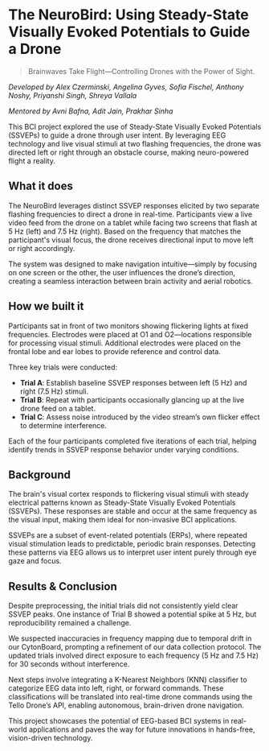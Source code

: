 # The NeuroBird: Using Steady-State Visually Evoked Potentials to Guide a Drone  
> Brainwaves Take Flight—Controlling Drones with the Power of Sight.

_Developed by Alex Czerminski, Angelina Gyves, Sofia Fischel, Anthony Noshy, Priyanshi Singh, Shreya Vallala_

_Mentored by Avni Bafna, Adit Jain, Prakhar Sinha_

This BCI project explored the use of Steady-State Visually Evoked Potentials (SSVEPs) to guide a drone through user intent. By leveraging EEG technology and live visual stimuli at two flashing frequencies, the drone was directed left or right through an obstacle course, making neuro-powered flight a reality.

## What it does

The NeuroBird leverages distinct SSVEP responses elicited by two separate flashing frequencies to direct a drone in real-time. Participants view a live video feed from the drone on a tablet while facing two screens that flash at 5 Hz (left) and 7.5 Hz (right). Based on the frequency that matches the participant's visual focus, the drone receives directional input to move left or right accordingly.

The system was designed to make navigation intuitive—simply by focusing on one screen or the other, the user influences the drone’s direction, creating a seamless interaction between brain activity and aerial robotics.

## How we built it

Participants sat in front of two monitors showing flickering lights at fixed frequencies. Electrodes were placed at O1 and O2—locations responsible for processing visual stimuli. Additional electrodes were placed on the frontal lobe and ear lobes to provide reference and control data.

Three key trials were conducted:

- **Trial A**: Establish baseline SSVEP responses between left (5 Hz) and right (7.5 Hz) stimuli.
- **Trial B**: Repeat with participants occasionally glancing up at the live drone feed on a tablet.
- **Trial C**: Assess noise introduced by the video stream’s own flicker effect to determine interference.

Each of the four participants completed five iterations of each trial, helping identify trends in SSVEP response behavior under varying conditions.

## Background

The brain's visual cortex responds to flickering visual stimuli with steady electrical patterns known as Steady-State Visually Evoked Potentials (SSVEPs). These responses are stable and occur at the same frequency as the visual input, making them ideal for non-invasive BCI applications.

SSVEPs are a subset of event-related potentials (ERPs), where repeated visual stimulation leads to predictable, periodic brain responses. Detecting these patterns via EEG allows us to interpret user intent purely through eye gaze and focus.

## Results & Conclusion

Despite preprocessing, the initial trials did not consistently yield clear SSVEP peaks. One instance of Trial B showed a potential spike at 5 Hz, but reproducibility remained a challenge.

We suspected inaccuracies in frequency mapping due to temporal drift in our CytonBoard, prompting a refinement of our data collection protocol. The updated trials involved direct exposure to each frequency (5 Hz and 7.5 Hz) for 30 seconds without interference.

Next steps involve integrating a K-Nearest Neighbors (KNN) classifier to categorize EEG data into left, right, or forward commands. These classifications will be translated into real-time drone commands using the Tello Drone’s API, enabling autonomous, brain-driven drone navigation.

This project showcases the potential of EEG-based BCI systems in real-world applications and paves the way for future innovations in hands-free, vision-driven technology.

